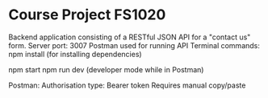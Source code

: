 # Course Project FS1020
Backend application consisting of a RESTful JSON API for a "contact us" form.
Server port: 3007
Postman used for running API
Terminal commands:
npm install (for installing dependencies)

npm start 
npm run dev (developer mode while in Postman)

Postman: Authorisation type: Bearer token
Requires manual copy/paste

